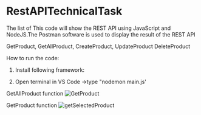 # RestAPITechnicalTask



The list of 
This code will show the REST API using JavaScript and NodeJS.The Postman software is used to display the result of the REST API

GetProduct,
GetAllProduct,
CreateProduct,
UpdateProduct 
DeleteProduct

How to run the code:
1) Install following framework:
   
2) Open terminal in VS Code ->type "nodemon main.js'

GetAllProduct function
![GetProduct](https://user-images.githubusercontent.com/62758016/216759564-162850ef-baae-4741-9b70-1953d4d456a5.PNG)

GetProduct function
![getSelectedProduct](https://user-images.githubusercontent.com/62758016/216766226-5dce83a2-b3c8-4457-a98b-97b16c0aa703.PNG)

